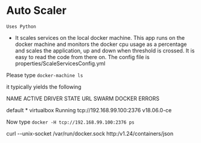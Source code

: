 # Auto Scaler

`Uses Python`

* It scales services on the local docker machine. This app runs on the docker machine and monitors the docker cpu usage as a percentage and scales the application, up and down when threshold is crossed. It is easy to read the code from there on. The config file is properties/ScaleServicesConfig.yml

Please type `docker-machine ls`

it typically yields the following

NAME      ACTIVE   DRIVER       STATE     URL                         SWARM   DOCKER        ERRORS

default   *        virtualbox   Running   tcp://192.168.99.100:2376           v18.06.0-ce

Now type `docker -H tcp://192.168.99.100:2376 ps`


curl --unix-socket /var/run/docker.sock http:/v1.24/containers/json
